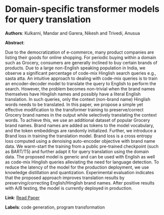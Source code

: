 # Domain-specific transformer models for query translation

**Authors**: Kulkarni, Mandar and Garera, Nikesh and Trivedi, Anusua

**Abstract**:

Due to the democratization of e-commerce, many product companies are listing their goods for online shopping. For periodic buying within a domain such as Grocery, consumers are generally inclined to buy certain brands of products. Due to a large non-English speaking population in India, we observe a significant percentage of code-mix Hinglish search queries e.g., sasta atta. An intuitive approach to dealing with code-mix queries is to train an encoder-decoder model to translate the query to English to perform the search. However, the problem becomes non-trivial when the brand names themselves have Hinglish names and possibly have a literal English translation. In such queries, only the context (non-brand name) Hinglish words needs to be translated. In this paper, we propose a simple yet effective modification to the transformer training to preserve/correct Grocery brand names in the output while selectively translating the context words. To achieve this, we use an additional dataset of popular Grocery brand names. Brand names are added as tokens to the model vocabulary, and the token embeddings are randomly initialized. Further, we introduce a Brand loss in training the translation model. Brand loss is a cross entropy loss computed using a denoising auto-encoder objective with brand name data. We warm-start the training from a public pre-trained checkpoint (such as BART/T5) and further adapt it for query translation using the domain data. The proposed model is generic and can be used with English as well as code-mix Hinglish queries alleviating the need for language detection. To reduce the latency of the model for the production deployment, we use knowledge distillation and quantization. Experimental evaluation indicates that the proposed approach improves translation results by preserving/correcting English/Hinglish brand names. After positive results with A/B testing, the model is currently deployed in production.

**Link**: [Read Paper](https://doi.org/10.18653/v1/2023.acl-industry.10)

**Labels**: code generation, program transformation
